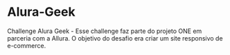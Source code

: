 # Alura-Geek
Challenge Alura Geek - Esse challenge faz parte do projeto ONE em parceria com a Allura. O objetivo do desafio era criar um site responsivo de e-commerce.

